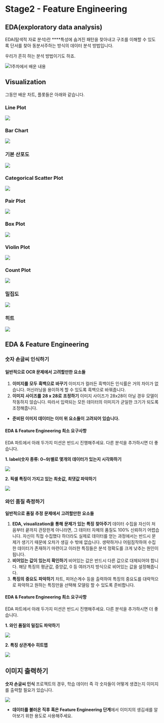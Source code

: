 # Stage2 - Feature Engineering

## EDA\(exploratory data analysis\)

EDA\(탐색적 자료 분석\)란 ****특성에 숨겨진 패턴을 찾아내고 구조를 이해할 수 있도록 단서를 찾아 동분서주하는 방식의 데이터 분석 방법입니다.

우리가 흔히 하는 분석 방법이기도 하죠.

![1&#xC8FC;&#xCC28;&#xC5D0;&#xC11C; &#xBC30;&#xC6B4; &#xB0B4;&#xC6A9;](../.gitbook/assets/image%20%283%29.png)

## Visualization

그동안 배운 차트, 플롯들은 아래와 같습니다.

### Line Plot

![](../.gitbook/assets/image%20%28145%29.png)

### Bar Chart

![](../.gitbook/assets/image%20%28184%29.png)

### 기본 산포도

![](../.gitbook/assets/image%20%2833%29.png)

### Categorical Scatter Plot

![](../.gitbook/assets/image%20%28395%29.png)

### Pair Plot

![](../.gitbook/assets/image%20%2851%29.png)

### Box Plot

![](../.gitbook/assets/image%20%28192%29.png)

### Violin Plot

![](../.gitbook/assets/image%20%2825%29.png)

### Count Plot

![](../.gitbook/assets/image%20%28328%29.png)

### 밀집도

![](../.gitbook/assets/image%20%28281%29.png)

### 히트

![](../.gitbook/assets/image%20%28102%29.png)

## EDA & Feature Engineering

### 숫자 손글씨 인식하기

#### **일반적으로** **OCR** **문제에서** **고려할만한** **요소들**

1. **이미지를** **모두** **흑백으로** **바꾸기**  이미지가 컬러든 흑백이든 인식률은 거의 차이가 없습니다. 머신러닝을 용이하게 할 수 있도록 흑백으로 바꿔줍니다.
2. **이미지** **사이즈를** **28 x 28로** **조정하기**  이미지 사이즈가 28x28이 아닐 경우 모델이 작동하지 않습니다. 따라서 입력되는 모든 데이터의 이미지가 균일한 크기가 되도록 조정해줍니다.

* **준비된 이미지 데이터는 이미 위 요소들이 고려되어 있습니다.**

#### EDA & Feature Engineering 최소 요구사항

EDA 파트에서 아래 두가지 미션은 반드시 진행해주세요. 다른 분석을 추가하시면 더 좋습니다.

**1. label\(숫자 종류: 0~9\)별로 몇개의 데이터가 있는지 시각화하기**

![](../.gitbook/assets/image%20%28164%29.png)

**2. 픽셀 특징이 가지고 있는 최솟값, 최댓값 파악하기**

![](../.gitbook/assets/image%20%2861%29.png)

### 와인 품질 측정하기

**일반적으로** **품질** **추정** **문제에서** **고려할만한** **요소들**

1. **EDA, visualization을** **통해** **문제가** **있는** **특징** **찾아주기**  데이터 수집을 자신이 처음부터 끝까지 관장한게 아니라면, 그 데이터 자체의 품질도 100% 신뢰하기 어렵습니다. 자신이 직접 수집했다 하더라도 실제로 데이터를 얻는 과정에서는 반드시 문제가 생기기 때문에 오차가 생길 수 밖에 없습니다. 생략하거나 어림짐작하여 수집한 데이터가 존재하기 마련이고 이러한 특징들은 분석 정확도를 크게 낮추는 원인이 됩니다.
2. **비어있는** **값이** **있는지** **확인하기**  비어있는 값은 반드시 다른 값으로 대체되어야 합니다. 해당 특징의 평균값, 중앙값, 0 등 여러가지 방식으로 비어있는 값을 설정해줍니다.
3. **특징의** **중요도** **파악하기**  차트, 피어슨계수 등을 출력하여 특징의 중요도를 대략적으로 파악하고 원하는 특징만을 선택해 모델링 할 수 있도록 준비합니다.

#### EDA & Feature Engineering 최소 요구사항

EDA 파트에서 아래 두가지 미션은 반드시 진행해주세요. 다른 분석을 추가하시면 더 좋습니다.

**1. 와인 품질의 밀집도 파악하기**

![](../.gitbook/assets/image%20%28272%29.png)

**2. 특징 상관계수 히트맵**

![](../.gitbook/assets/image%20%28234%29.png)

## 이미지 출력하기 

**숫자 손글씨 인식** 프로젝트의 경우, 학습 데이터 즉 각 숫자들이 어떻게 생겼는지 이미지를 출력할 필요가 있습니다.

![](../.gitbook/assets/image%20%28187%29.png)

* **데이터를 불러온 직후 혹은 Feature Engineering 단계**에서 이미지의 생김새를 알아보기 위한 용도로 사용해주세요.

